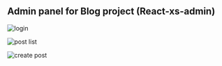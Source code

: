 ## Admin panel for Blog project (React-xs-admin)


![login](https://github.com/larinius/k-tech-admin/assets/5310985/015aa040-e2ec-492e-ac78-9eddad96c839)


![post list](https://github.com/larinius/k-tech-admin/assets/5310985/8652ef52-31b1-4dc2-a876-9428e07cad1f)


![create post](https://github.com/larinius/k-tech-admin/assets/5310985/a34f1729-a563-4e12-afa9-6559f9bf45e1)
